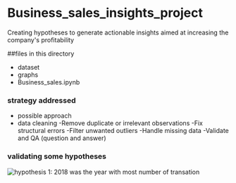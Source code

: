 # Business_sales_insights_project
Creating  hypotheses to generate actionable insights aimed at increasing the company's profitability

##files in this directory
- dataset
- graphs
- Business_sales.ipynb

### strategy addressed
- possible approach
- data cleaning
-Remove duplicate or irrelevant observations
-Fix structural errors
-Filter unwanted outliers
-Handle missing data
-Validate and QA (question and answer)

### validating some hypotheses

![hypothesis 1: 2018 was the year with most number of transation](https://github.com/wendrel815/Business_sales_insights/tree/main/graph%20to%20the%20report/hyphotesis_1.png)

